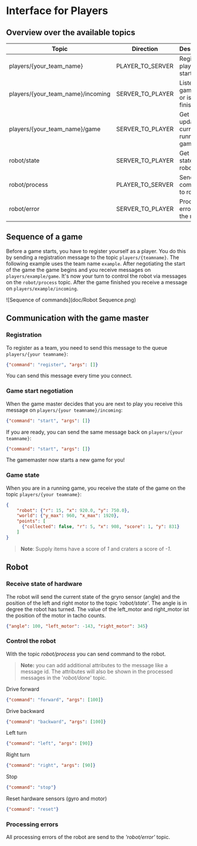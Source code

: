 # Interface for Players

## Overview over the available topics

| Topic                             | Direction           | Description                             | Link                     |
| --------------------------------- | ------------------- | --------------------------------------- | ------------------------ |
| players/{your_team_name}          | PLAYER_TO_SERVER    | Register player and start games         | [Details](#game-master)  |
| players/{your_team_name}/incoming | SERVER_TO_PLAYER    | Listen if game starts or is finished    | [Details](#game-master)  |
| players/{your_team_name}/game     | SERVER_TO_PLAYER    | Get updates on currently running game   | [Details](#game-state)   |
| robot/state                       | SERVER_TO_PLAYER    | Get current state of robot              | [Details](#robot-state)  |
| robot/process                     | PLAYER_TO_SERVER    | Send commands to robot                  | [Details](#robot-control)|
| robot/error                       | SERVER_TO_PLAYER    | Processing errors form the robot        | [Details](#robot-error)  |


## Sequence of a game
Before a game starts, you have to register yourself as a player. You do this by sending a
registration message to the topic `players/{teamname}`. The following example uses the
team name `example`. After negotiating the start of the game the game begins and you
receive messages on `players/example/game`.
It's now your turn to control the robot via messages on the `robot/process` topic. After the
game finished you receive a message on `players/example/incoming`.


![Sequence of commands](doc/Robot Sequence.png)

## <a name="game-master"></a> Communication with the game master

### Registration

To register as a team, you need to send this message to the queue `players/{your teamname}`:

```json
{"command": "register", "args": []}
```

You can send this message every time you connect.

### Game start negotiation

When the game master decides that you are next to play you receive this message
on `players/{your teamname}/incoming`:

```json
{"command": "start", "args": []}
```

If you are ready, you can send the same message back on `players/{your teamname}`:

```json
{"command": "start", "args": []}
```

The gamemaster now starts a new game for you!

### <a name="game-state"></a> Game state

When you are in a running game, you receive the state of the game on the topic
`players/{your teamname}`:

```json
{
    "robot": {"r": 15, "x": 920.0, "y": 750.0},
    "world": {"y_max": 960, "x_max": 1920},
    "points": [
      {"collected": false, "r": 5, "x": 908, "score": 1, "y": 831}
    ]
}
```

> __Note__: Supply items have a score of _1_ and craters a score of _-1_. 

## Robot

### <a name="robot-state"></a> Receive state of hardware

The robot will send the current state of the gryro sensor (angle) and the position of the left and right motor to the topic _'robot/state'_. The angle is in degree the robot has turned. The value of the left_motor and right_motor ist the position of the motor in tacho counts.

```json
{"angle": 100, "left_motor": -143, "right_motor": 345}
```

### <a name="robot-control"></a> Control the robot

With the topic _robot/process_  you can send command to the robot.

> __Note:__ you can add additional attributes to the message like a message id. The attributes will also be shown in the processed messages in the '_robot/done_' topic.


Drive forward

```json
{"command": "forward", "args": [100]}
```

Drive backward

```json
{"command": "backward", "args": [100]}
```

Left turn

```json
{"command": "left", "args": [90]}
```

Right turn

```json
{"command": "right", "args": [90]}
```

Stop

```json
{"command": "stop"}
```

Reset hardware sensors (gyro and motor)

```json
{"command": "reset"}
```

### <a name="robot-error"></a> Processing errors
All processing errors of the robot are send to the _'robot/error'_ topic.
